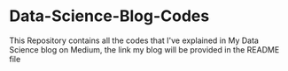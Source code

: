 # Data-Science-Blog-Codes
This Repository contains all the codes that I've explained in My Data Science blog on Medium, the link my blog will be provided in the README file

